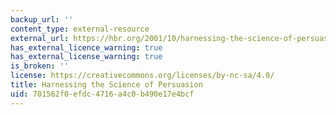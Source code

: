 ```yaml
---
backup_url: ''
content_type: external-resource
external_url: https://hbr.org/2001/10/harnessing-the-science-of-persuasion
has_external_licence_warning: true
has_external_license_warning: true
is_broken: ''
license: https://creativecommons.org/licenses/by-nc-sa/4.0/
title: Harnessing the Science of Persuasion
uid: 701562f0-efdc-4716-a4c0-b490e17e4bcf
---
```

